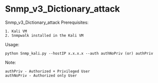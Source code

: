 # Snmp_v3_Dictionary_attack

Snmp_v3_Dictionary_attack Prerequisites:

    1. Kali VM   
    2. Snmpwalk installed in the Kali VM 
    
Usage:  

    python Snmp_kali.py --hostIP x.x.x.x --auth authNoPriv (or) authPriv
    
Note:
    
    authPriv - Authorized + Privileged User
    authNoPriv - Authorized only User
